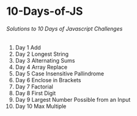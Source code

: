 # 10-Days-of-JS 

###### Solutions to 10 Days of Javascript Challenges

1. Day 1 Add
2. Day 2 Longest String
3. Day 3 Alternating Sums 
4. Day 4 Array Replace
5. Day 5 Case Insensitive Pallindrome
6. Day 6 Enclose in Brackets
7. Day 7 Factorial
8. Day 8 First Digit
9. Day 9 Largest Number Possible from an Input
10. Day 10 Max Multiple
